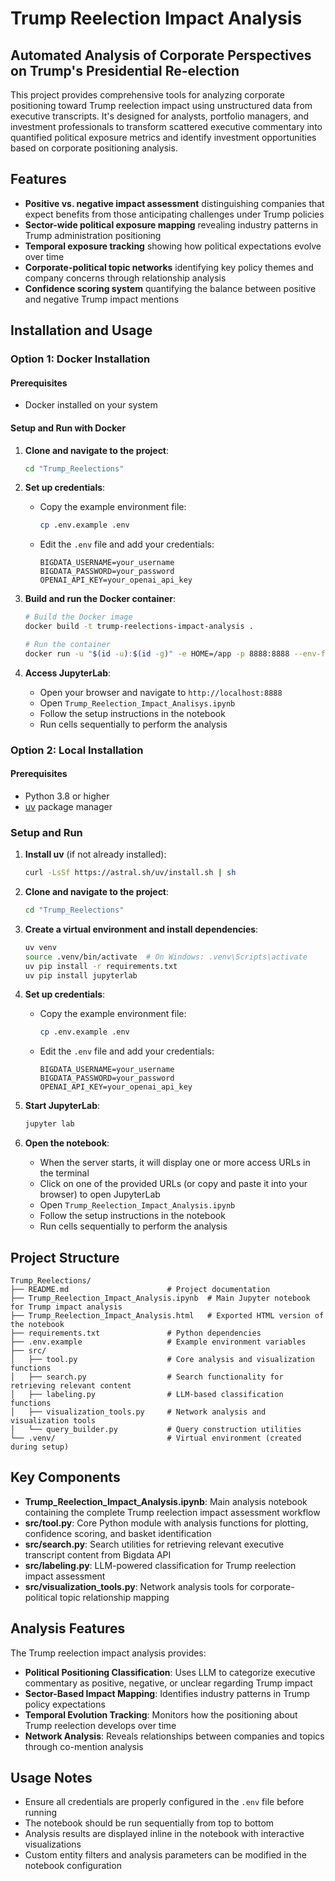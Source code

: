 # Trump Reelection Impact Analysis

## Automated Analysis of Corporate Perspectives on Trump's Presidential Re-election

This project provides comprehensive tools for analyzing corporate positioning toward Trump reelection impact using unstructured data from executive transcripts. It's designed for analysts, portfolio managers, and investment professionals to transform scattered executive commentary into quantified political exposure metrics and identify investment opportunities based on corporate positioning analysis.

## Features

- **Positive vs. negative impact assessment** distinguishing companies that expect benefits from those anticipating challenges under Trump policies
- **Sector-wide political exposure mapping** revealing industry patterns in Trump administration positioning
- **Temporal exposure tracking** showing how political expectations evolve over time
- **Corporate-political topic networks** identifying key policy themes and company concerns through relationship analysis
- **Confidence scoring system** quantifying the balance between positive and negative Trump impact mentions


## Installation and Usage

### Option 1: Docker Installation

#### Prerequisites
- Docker installed on your system


#### Setup and Run with Docker

1. **Clone and navigate to the project**:
   ```bash
   cd "Trump_Reelections"
   ```

2. **Set up credentials**:
   - Copy the example environment file:
     ```bash
     cp .env.example .env
     ```
   - Edit the `.env` file and add your credentials:
     ```
     BIGDATA_USERNAME=your_username
     BIGDATA_PASSWORD=your_password
     OPENAI_API_KEY=your_openai_api_key
     ```

3. **Build and run the Docker container**:
   ```bash
   # Build the Docker image
   docker build -t trump-reelections-impact-analysis .
   
   # Run the container
   docker run -u "$(id -u):$(id -g)" -e HOME=/app -p 8888:8888 --env-file .env -v "$(pwd)":/app trump-reelections-impact-analysis
   ```


4. **Access JupyterLab**:
   - Open your browser and navigate to `http://localhost:8888`
   - Open `Trump_Reelection_Impact_Analisys.ipynb`
   - Follow the setup instructions in the notebook
   - Run cells sequentially to perform the analysis


### Option 2: Local Installation

#### Prerequisites
- Python 3.8 or higher
- [uv](https://github.com/astral-sh/uv) package manager

### Setup and Run

1. **Install uv** (if not already installed):
   ```bash
   curl -LsSf https://astral.sh/uv/install.sh | sh
   ```

2. **Clone and navigate to the project**:
   ```bash
   cd "Trump_Reelections"
   ```

3. **Create a virtual environment and install dependencies**:
   ```bash
   uv venv
   source .venv/bin/activate  # On Windows: .venv\Scripts\activate
   uv pip install -r requirements.txt
   uv pip install jupyterlab
   ```

4. **Set up credentials**:
   - Copy the example environment file:
     ```bash
     cp .env.example .env
     ```
   - Edit the `.env` file and add your credentials:
     ```
     BIGDATA_USERNAME=your_username
     BIGDATA_PASSWORD=your_password
     OPENAI_API_KEY=your_openai_api_key
     ```

5. **Start JupyterLab**:
   ```bash
   jupyter lab
   ```

6. **Open the notebook**:
   - When the server starts, it will display one or more access URLs in the terminal
   - Click on one of the provided URLs (or copy and paste it into your browser) to open JupyterLab
   - Open `Trump_Reelection_Impact_Analysis.ipynb`
   - Follow the setup instructions in the notebook
   - Run cells sequentially to perform the analysis



## Project Structure

```
Trump_Reelections/
├── README.md                      # Project documentation
├── Trump_Reelection_Impact_Analysis.ipynb  # Main Jupyter notebook for Trump impact analysis
├── Trump_Reelection_Impact_Analysis.html   # Exported HTML version of the notebook
├── requirements.txt               # Python dependencies
├── .env.example                   # Example environment variables
├── src/
│   ├── tool.py                    # Core analysis and visualization functions
│   ├── search.py                  # Search functionality for retrieving relevant content
│   ├── labeling.py                # LLM-based classification functions
│   ├── visualization_tools.py     # Network analysis and visualization tools
│   └── query_builder.py           # Query construction utilities
└── .venv/                         # Virtual environment (created during setup)
```

## Key Components

- **Trump_Reelection_Impact_Analysis.ipynb**: Main analysis notebook containing the complete Trump reelection impact assessment workflow
- **src/tool.py**: Core Python module with analysis functions for plotting, confidence scoring, and basket identification
- **src/search.py**: Search utilities for retrieving relevant executive transcript content from Bigdata API
- **src/labeling.py**: LLM-powered classification for Trump reelection impact assessment
- **src/visualization_tools.py**: Network analysis tools for corporate-political topic relationship mapping

## Analysis Features

The Trump reelection impact analysis provides:
- **Political Positioning Classification**: Uses LLM to categorize executive commentary as positive, negative, or unclear regarding Trump impact
- **Sector-Based Impact Mapping**: Identifies industry patterns in Trump policy expectations
- **Temporal Evolution Tracking**: Monitors how the positioning about Trump reelection develops over time
- **Network Analysis**: Reveals relationships between companies and topics through co-mention analysis


## Usage Notes

- Ensure all credentials are properly configured in the `.env` file before running
- The notebook should be run sequentially from top to bottom
- Analysis results are displayed inline in the notebook with interactive visualizations
- Custom entity filters and analysis parameters can be modified in the notebook configuration

